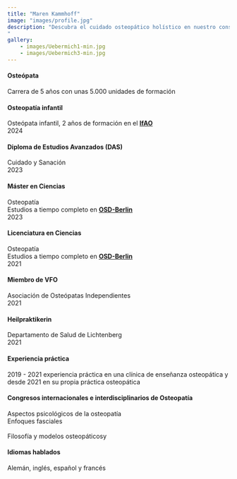 ```yaml
---
title: "Maren Kammhoff"
image: "images/profile.jpg"
description: "Descubra el cuidado osteopático holístico en nuestro consultorio de Berlín. Especializados en dolor crónico, lesiones agudas y bienestar general, ofrecemos tratamientos personalizados en un entorno acogedor. Visítenos para recibir servicios de osteopatía expertos adaptados a sus necesidades.
"
gallery: 
    - images/Uebermich1-min.jpg
    - images/Uebermich3-min.jpg
---
```


#### Osteópata
Carrera de 5 años con unas 5.000 unidades de formación 

#### Osteopatía infantil <br>
Osteópata infantil, 2 años de formación en el **[IfAO](https://www.ifaop.com/postgraduatkurse/kursuebersicht/ "kinderosteopathische Ausbildung")** <br>
2024

#### Diploma de Estudios Avanzados (DAS) <br>
Cuidado y Sanación <br>
2023
   
#### Máster en Ciencias
Osteopatía <br> 
Estudios a tiempo completo en **[OSD-Berlin](https://www.osteopathie-schule.de/ "Studium an der OSD")**  <br>
2023
  
#### Licenciatura en Ciencias  
Osteopatía <br>
Estudios a tiempo completo en **[OSD-Berlin](https://www.osteopathie-schule.de/ "Studium an der OSD")**  <br>
2021
  
#### Miembro de VFO
Asociación de Osteópatas Independientes <br>
2021
  
#### Heilpraktikerin
Departamento de Salud de Lichtenberg  <br>
2021

#### Experiencia práctica <br>
2019 - 2021 experiencia práctica en una clínica de enseñanza osteopática y desde 2021 en su propia práctica osteopática  

#### Congresos internacionales e interdisciplinarios de Osteopatía 
Aspectos psicológicos de la osteopatía<br>
Enfoques fasciales <br>  
Filosofía y modelos osteopáticosy <br>

#### Idiomas hablados <br>
Alemán, inglés, español y francés